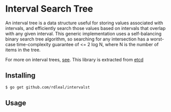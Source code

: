 # Interval Search Tree

An interval tree is a data structure useful for storing values associated with intervals,
and efficiently search those values based on intervals that overlap with any given interval.
This generic implementation uses a self-balancing binary search tree algorithm, so searching
for any intersection has a worst-case time-complexity guarantee of <= 2 log N, where N is the number of items in the tree.

For more on interval trees, [see](https://en.wikipedia.org/wiki/Interval_tree). This library is extracted from [etcd](https://github.com/etcd-io/etcd/tree/main)

## Installing

```sh
$ go get github.com/rdleal/intervalst
```

## Usage

```go

```